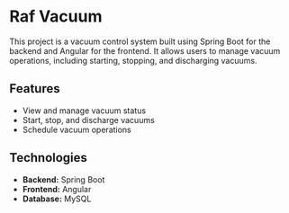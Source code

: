 # Raf Vacuum

This project is a vacuum control system built using Spring Boot for the backend and Angular for the frontend. It allows users to manage vacuum operations, including starting, stopping, and discharging vacuums.

## Features

- View and manage vacuum status
- Start, stop, and discharge vacuums
- Schedule vacuum operations

## Technologies

- **Backend:** Spring Boot
- **Frontend:** Angular
- **Database:** MySQL
